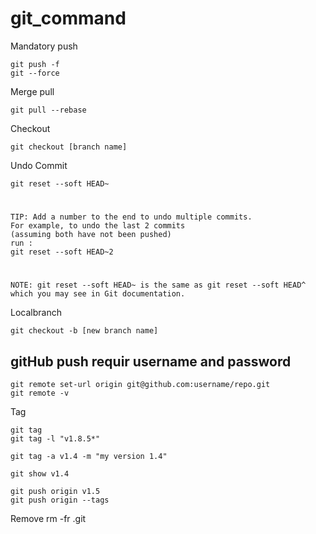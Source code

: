 # git_command
Mandatory push

    git push -f
    git --force

Merge pull 

    git pull --rebase   

Checkout

    git checkout [branch name]   

Undo Commit

    git reset --soft HEAD~
#    
    TIP: Add a number to the end to undo multiple commits. 
    For example, to undo the last 2 commits 
    (assuming both have not been pushed) 
    run :
    git reset --soft HEAD~2
#
    NOTE: git reset --soft HEAD~ is the same as git reset --soft HEAD^ which you may see in Git documentation.

Localbranch 

    git checkout -b [new branch name]
## gitHub push requir username and password
    git remote set-url origin git@github.com:username/repo.git
    git remote -v

Tag

    git tag
    git tag -l "v1.8.5*"
   
    git tag -a v1.4 -m "my version 1.4"
   
    git show v1.4
   
    git push origin v1.5
    git push origin --tags
   
Remove
    rm -fr .git
